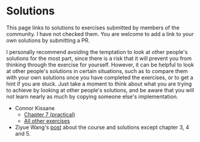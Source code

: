 # Solutions

This page links to solutions to exercises submitted by members of the community. I have not checked them. You are welcome to add a link to your own solutions by submitting a PR.

I personally recommend avoiding the temptation to look at other people's solutions for the most part, since there is a risk that it will prevent you from thinking through the exercise for yourself. However, it can be helpful to look at other people's solutions in certain situations, such as to compare them with your own solutions once you have completed the exercises, or to get a hint if you are stuck. Just take a moment to think about what you are trying to achieve by looking at other people's solutions, and be aware that you will not learn nearly as much by copying someone else's implementation.

- Connor Kissane
    - [Chapter 7 (practical)](https://github.com/ckkissane/rlhf-shakespeare)
    - [All other exercises](https://github.com/ckkissane/deep_learning_curriculum/tree/master/solutions)
- Ziyue Wang's [post](https://ziyuewang25.github.io/blog/2023/DLC/) about the course and solutions except chapter 3, 4 and 5.
